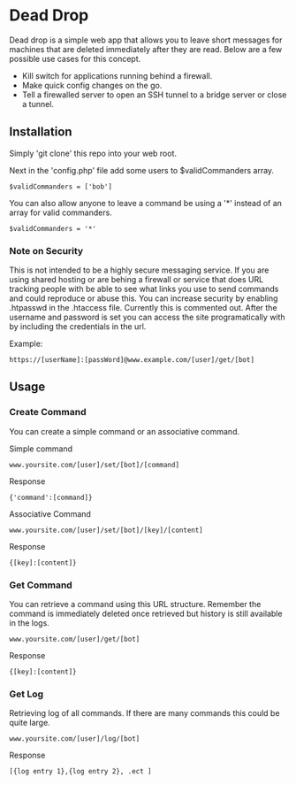 # Dead Drop

Dead drop is a simple web app that allows you to leave short messages for machines that are deleted immediately after they are read. Below are a few possible use cases for this concept.  

- Kill switch for applications running behind a firewall. 
- Make quick config changes on the go. 
- Tell a firewalled server to open an SSH tunnel to a bridge server or close a tunnel. 

## Installation

Simply 'git clone' this repo into your web root. 

Next in the 'config.php' file add some users to $validCommanders array. 

```
$validCommanders = ['bob']
```

You can also allow anyone to leave a command be using a '*' instead of an array for valid commanders. 


```
$validCommanders = '*'
```

### Note on Security

This is not intended to be a highly secure messaging service. If you are using shared hosting or are behing a firewall or service that does URL tracking people with be able to see what links you use to send commands and could reproduce or abuse this. You can increase security by enabling .htpasswd in the .htaccess file. Currently this is commented out. After the username and password is set you can access the site programatically with by including the credentials in the url. 

Example:
```
https://[userName]:[passWord]@www.example.com/[user]/get/[bot]
```

## Usage

### Create Command

You can create a simple command or an associative command. 

Simple command

```
www.yoursite.com/[user]/set/[bot]/[command]
```

Response
```
{'command':[command]}
```

Associative Command

```
www.yoursite.com/[user]/set/[bot]/[key]/[content]
```

Response 
```
{[key]:[content]}
```


### Get Command

You can retrieve a command using this URL structure. Remember the command is immediately deleted once retrieved but history is still available in the logs.

```
www.yoursite.com/[user]/get/[bot]
```

Response 
```
{[key]:[content]}
```


### Get Log

Retrieving log of all commands. If there are many commands this could be quite large.

```
www.yoursite.com/[user]/log/[bot]
```

Response 
```
[{log entry 1},{log entry 2}, .ect ]
```
